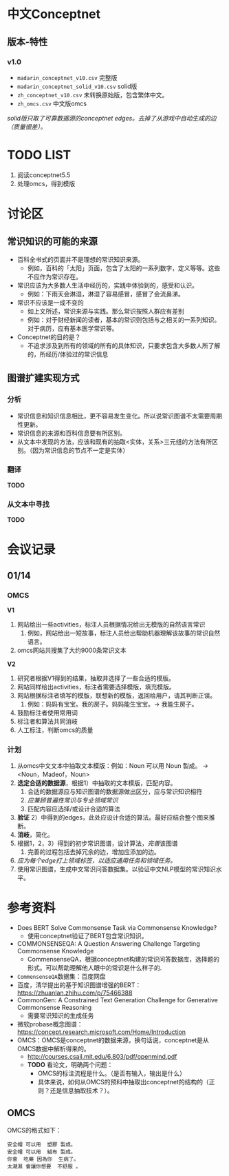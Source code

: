 # 中文Conceptnet

## 版本-特性

### v1.0

- `madarin_conceptnet_v10.csv` 完整版
- `madarin_conceptnet_solid_v10.csv` solid版
- `zh_conceptnet_v10.csv` 未转换原始版，包含繁体中文。
- `zh_omcs.csv` 中文版omcs

*solid版只取了可靠数据源的conceptnet edges。去掉了从游戏中自动生成的边（质量很差）。*

# TODO LIST

1. 阅读conceptnet5.5
2. 处理omcs，得到模版


# 讨论区

## 常识知识的可能的来源

- 百科全书式的页面并不是理想的常识知识来源。
  - 例如，百科的「太阳」页面，包含了太阳的一系列数字，定义等等。这些不应作为常识存在。
- 常识应该为大多数人生活中经历的，实践中体验到的，感受和认识。
  - 例如：下雨天会淋湿，淋湿了容易感冒，感冒了会流鼻涕。
- 常识不应该是一成不变的
  - 如上文所述，常识来源与实践。那么常识按照人群应有差别
  - 例如：对于财经新闻的读者，基本的常识则包括与之相关的一系列知识。对于病历，应有基本医学常识等。
- Conceptnet的目的是？
  - 不追求涉及到所有的领域的所有的具体知识，只要求包含大多数人所了解的，所经历/体验过的常识信息

## 图谱扩建实现方式

### 分析

- 常识信息和知识信息相比，更不容易发生变化。所以说常识图谱不太需要周期性更新。
- 常识信息的来源和百科信息要有所区别。
- 从文本中发现的方法，应该和现有的抽取<实体，关系>三元组的方法有所区别。（因为常识信息的节点不一定是实体）

### 翻译

**TODO**

### 从文本中寻找

**TODO**


# 会议记录

## 01/14

### OMCS

**V1**
1. 网站给出一些activities，标注人员根据情况给出无模版的自然语言常识
   1. 例如，网站给出一短故事，标注人员给出帮助机器理解该故事的常识自然语言。
2. omcs网站共搜集了大约9000条常识文本

**V2**
1. 研究者根据V1得到的结果，抽取并选择了一些合适的模版。
2. 网站同样给出activities，标注者需要选择模版，填充模版。
3. 网站根据标注者填写的模版，联想新的模版，返回给用户，请其判断正误。
   1. 例如：妈妈有宝宝。我的房子。妈妈能生宝宝。-> 我能生房子。
4. 鼓励标注者使用常用词
5. 标注者和算法共同消岐
6. 人工标注，判断omcs的质量


### 计划

1. 从omcs中文文本中抽取文本模版：例如：Noun 可以用  Noun 製成。 -> <Noun，Madeof，Noun>
2. **选定合适的数据源**，根据1）中抽取的文本模版，匹配内容。
   1. 合适的数据源应与知识图谱的数据源做出区分，应与常识知识相符
   2. *应兼顾普遍性常识与专业领域常识*
   3. 匹配内容应选择/或设计合适的算法
3. **验证** 2）中得到的edges，此处应设计合适的算法。最好应结合整个图来推断。
4. **消岐**，简化。
5. 根据1，2，3）得到的初步常识图谱，设计算法，*完善*该图谱
   1. 完善的过程包括去掉冗余的边，增加应添加的边。
6. *应为每个edge打上领域标签，以适应通用任务和领域任务。*
7. 使用常识图谱，生成中文常识问答数据集。以验证中文NLP模型的常识知识水平。



# 参考资料

- Does BERT Solve Commonsense Task via Commonsense Knowledge?
  - 使用conceptnet验证了BERT包含常识知识。
- COMMONSENSEQA: A Question Answering Challenge Targeting Commonsense Knowledge
  - CommensenseQA，根据conceptnet构建的常识问答数据库，选择题的形式。可以帮助理解他人眼中的常识是什么样子的.
- `CommensenseQA`数据集：百度网盘
- 百度，清华提出的基于知识图谱增强的BERT：https://zhuanlan.zhihu.com/p/75466388
- CommonGen: A Constrained Text Generation Challenge for Generative Commonsense Reasoning
  - 需要常识知识的生成任务
- 微软probase概念图谱：https://concept.research.microsoft.com/Home/Introduction
- OMCS：OMCS是conceptnet的数据来源，换句话说，conceptnet是从OMCS数据中解析得来的。
  - http://courses.csail.mit.edu/6.803/pdf/openmind.pdf
  - **TODO** 看论文，明确两个问题：
    - OMCS的标注流程是什么。（是否有输入，输出是什么）
    - 具体来说，如何从OMCS的预料中抽取出conceptnet的结构的（正则？还是信息抽取技术？）。


## OMCS

OMCS的格式如下：

```
安全帽 可以用  塑膠 製成。
安全帽 可以用  絨布 製成。
你會  吃藥 因為你  生病了。
太潮濕 會讓你想要  不舒服 。
```